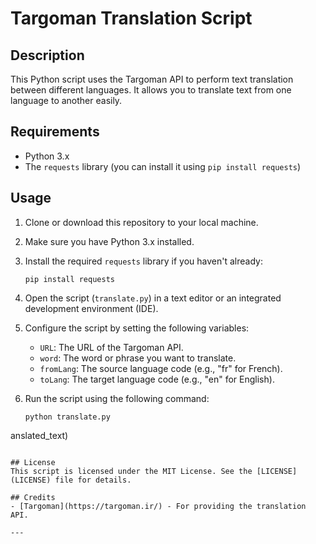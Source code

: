 # Targoman Translation Script

## Description
This Python script uses the Targoman API to perform text translation between different languages. It allows you to translate text from one language to another easily.

## Requirements
- Python 3.x
- The `requests` library (you can install it using `pip install requests`)

## Usage
1. Clone or download this repository to your local machine.

2. Make sure you have Python 3.x installed.

3. Install the required `requests` library if you haven't already:
   ```shell
   pip install requests
   ```

4. Open the script (`translate.py`) in a text editor or an integrated development environment (IDE).

5. Configure the script by setting the following variables:
   - `URL`: The URL of the Targoman API.
   - `word`: The word or phrase you want to translate.
   - `fromLang`: The source language code (e.g., "fr" for French).
   - `toLang`: The target language code (e.g., "en" for English).

6. Run the script using the following command:
   ```shell
   python translate.py
   ```

anslated_text)
```

## License
This script is licensed under the MIT License. See the [LICENSE](LICENSE) file for details.

## Credits
- [Targoman](https://targoman.ir/) - For providing the translation API.

---

